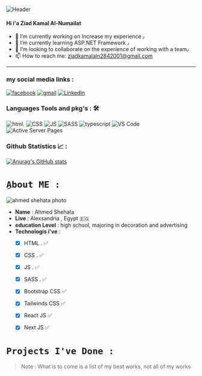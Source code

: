 
![Header](https://media.giphy.com/media/qgQUggAC3Pfv687qPC/giphy.gif)



#### Hi i'a Ziad Kamal Al-Numailat

- 🔭 I’m currently working on Increase my experience ٫
- 🌱 I’m currently learning ASP.NET Framework ٫
- 👯 I’m looking to collaborate on the experience of working with a team٫
- 📫 How to reach me: ziadkamalaln2842001@gmail.com


<hr/>

### my social media links :
[![facebook](https://img.shields.io/badge/Facebook-1877F2?style=for-the-badge&logo=facebook&logoColor=white)](https://www.facebook.com/profile.php?Ziad%20Kamal)
[![gmail](https://img.shields.io/badge/-GMAIL-D14836?style=for-the-badge&logo=gmail&logoColor=white)](mailto:ziadkamalaln2842001@gmail.com)
[![LinkedIn](https://img.shields.io/badge/-LINKEDIN-0077B5?style=for-the-badge&logo=linkedin&logoColor=white)](https://www.linkedin.com/in/ziad-kamal2001/)




### Languages Tools and pkg's : 🛠
![html](https://img.shields.io/badge/HTML5-E34F26?style=for-the-badge&logo=html5&logoColor=white).
![CSS](https://img.shields.io/badge/CSS3-1572B6?style=for-the-badge&logo=css3&logoColor=white)
![JS](https://img.shields.io/badge/JavaScript-323330?style=for-the-badge&logo=javascript&logoColor=F7DF1E)
![SASS](https://img.shields.io/badge/CSS3-1572B6?style=for-the-badge&logo=css3&logoColor=white)
![typescript](https://img.shields.io/badge/TypeScript-007ACC?style=for-the-badge&logo=typescript&logoColor=white)
![VS Code](https://img.shields.io/badge/Visual_Studio_Code-0078D4?style=for-the-badge&logo=visual%20studio%20code&logoColor=white)
![Active Server Pages](https://static.gunnarpeipman.com/wp-content/uploads/2020/09/aspnet-featured.png.webp)




### Github Statistics 📈 :

[![Anurag's GitHub stats](https://github-readme-stats.vercel.app/api?username=ziad2001kamal)](https://github.com/ziad2001kamal/github-readme-stats)



# `ِAbout ME :`


![ahmed shehata photo](https://avatars.githubusercontent.com/u/11885072?s=400&u=2b956372d2615ca40c2d49390b2c5a5e7511b2a7&v=4)

- **Name** : Ahmed Shehata
- **Live** : Alexsandria , Egypt :egypt:
- **education Level** : high school, majoring in decoration and advertising
- **Technologis i've** : 
  - [x] HTML . :white_check_mark:
  - [x] CSS .  :white_check_mark:
  - [x] JS .   :white_check_mark:
  - [x] SASS . :white_check_mark:
  - [x] Bootstrap CSS  :white_check_mark:
  - [x] Tailwinds CSS :white_check_mark: 
  - [x] React JS  :white_check_mark:
  - [x] Next JS  :white_check_mark:
  


 # `Projects I've Done :`
 > Note : What is to come is a list of my best works, not all of my works
 
 
